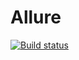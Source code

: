 # Allure
[![Build status](https://ci.appveyor.com/api/projects/status/a111jcgl4ca3v6v1?svg=true)](https://ci.appveyor.com/project/foxy-run/allure-10cvk)
